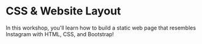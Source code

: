 # CSS & Website Layout
In this workshop, you'll learn how to build a static web page that resembles Instagram with HTML, CSS, and Bootstrap!
